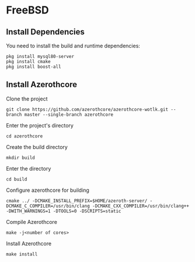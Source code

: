 # FreeBSD

## Install Dependencies
You need to install the build and runtime dependencies:

```
pkg install mysql80-server
pkg install cmake
pkg install boost-all
```
## Install Azerothcore

Clone the project

```
git clone https://github.com/azerothcore/azerothcore-wotlk.git --branch master --single-branch azerothcore
```

Enter the project's directory

```
cd azerothcore
```

Create the build directory

```
mkdir build
```

Enter the directory

```
cd build
```

Configure azerothcore for building

```
cmake ../ -DCMAKE_INSTALL_PREFIX=$HOME/azeroth-server/ -DCMAKE_C_COMPILER=/usr/bin/clang -DCMAKE_CXX_COMPILER=/usr/bin/clang++ -DWITH_WARNINGS=1 -DTOOLS=0 -DSCRIPTS=static
```

Compile Azerothcore

```
make -j<number of cores>
```

Install Azerothcore

```
make install
```

